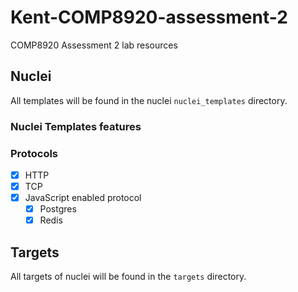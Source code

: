 # Kent-COMP8920-assessment-2

COMP8920 Assessment 2 lab resources

## Nuclei

All templates will be found in the nuclei `nuclei_templates` directory.

### Nuclei Templates features

### Protocols

- [x] HTTP
- [x] TCP
- [x] JavaScript enabled protocol
  - [x] Postgres
  - [x] Redis

## Targets

All targets of nuclei will be found in the `targets` directory.
